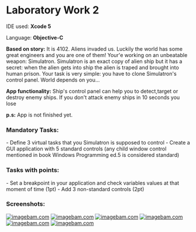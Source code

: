 <h1>Laboratory Work 2</h1>
<p>IDE used: <strong>Xcode 5</strong></p>
<p>Language: <strong>Objective-C</strong></p>
<p><strong>Based on story:</strong>  It is 4102. Aliens invaded us. Luckily the world has some great engineers and you are one of them! Your'e working on an unbeatable weapon: Simulatron. Simulatron is an exact copy of alien ship but it has a secret: when the alien gets into ship the alien is traped and brought into human prison. Your task is very simple: you have to clone Simulatron's control panel. World depends on you...</p>
<p><strong>App functionality:</strong> Ship's control panel can help you to detect,target or destroy enemy ships. If you don't attack enemy ships in 10 seconds you lose</p>
<p><strong>p.s:</strong> App is not finished yet.</p>
<h3>Mandatory Tasks:</h3>
- Define 3 virtual tasks that you Simulatron is supposed to control
- Create a GUI application with 5 standard controls (any child window control mentioned in book Windows Programming ed.5 is considered standard)

<h3>Tasks with points:</h3>
- Set a breakpoint in your application and check variables values at that moment of time (1pt)
- Add 3 non-standard controls (2pt)

<h3>Screenshots:</h3>
<a href="http://www.imagebam.com/image/c28be4351241085" target="_blank"><img src="http://thumbnails112.imagebam.com/35125/c28be4351241085.jpg" alt="imagebam.com"></a> <a href="http://www.imagebam.com/image/23f410351241089" target="_blank"><img src="http://thumbnails112.imagebam.com/35125/23f410351241089.jpg" alt="imagebam.com"></a> <a href="http://www.imagebam.com/image/3ebbf5351241093" target="_blank"><img src="http://thumbnails111.imagebam.com/35125/3ebbf5351241093.jpg" alt="imagebam.com"></a> <a href="http://www.imagebam.com/image/9d107d351241097" target="_blank"><img src="http://thumbnails110.imagebam.com/35125/9d107d351241097.jpg" alt="imagebam.com"></a> <a href="http://www.imagebam.com/image/13e044351241102" target="_blank"><img src="http://thumbnails110.imagebam.com/35125/13e044351241102.jpg" alt="imagebam.com"></a> <a href="http://www.imagebam.com/image/9babae351241107" target="_blank"><img src="http://thumbnails111.imagebam.com/35125/9babae351241107.jpg" alt="imagebam.com"></a> 


